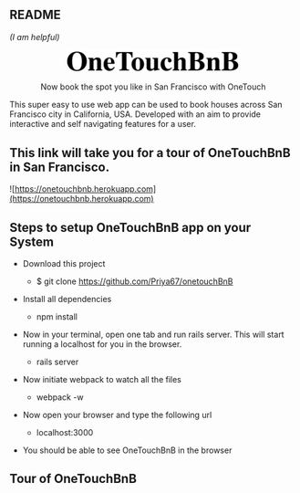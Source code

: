 ## README
*(I am helpful)*

<p align="center"><img width=60% src="https://github.com/Priya67/onetouchBnB/blob/master/public/name.png"></p>
<p align="center">Now book the spot you like in San Francisco with OneTouch</p>

<p>This super easy to use web app can be used to book houses across San Francisco city in California, USA. Developed with an aim to provide interactive and self navigating features for a user.</p>

## This link will take you for a tour of OneTouchBnB in San Francisco.

![https://onetouchbnb.herokuapp.com](https://onetouchbnb.herokuapp.com)

## Steps to setup OneTouchBnB app on your System
* Download this project
  * $ git clone https://github.com/Priya67/onetouchBnB

* Install all dependencies
  * npm install

* Now in your terminal, open one tab and run rails server. This will start running a localhost for you in the browser.
  * rails server

* Now initiate webpack to watch all the files
  * webpack -w

* Now open your browser and type the following url
  * localhost:3000

* You should be able to see OneTouchBnB in the browser

## Tour of OneTouchBnB
